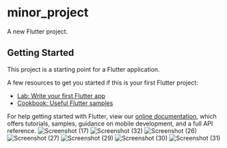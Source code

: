 # minor_project

A new Flutter project.

## Getting Started

This project is a starting point for a Flutter application.

A few resources to get you started if this is your first Flutter project:

- [Lab: Write your first Flutter app](https://flutter.dev/docs/get-started/codelab)
- [Cookbook: Useful Flutter samples](https://flutter.dev/docs/cookbook)

For help getting started with Flutter, view our
[online documentation](https://flutter.dev/docs), which offers tutorials,
samples, guidance on mobile development, and a full API reference.
![Screenshot (17)](https://user-images.githubusercontent.com/88309352/127826407-d6f6b961-7d0e-443f-96bc-53583ae4d396.png)
![Screenshot (32)](https://user-images.githubusercontent.com/88309352/127826593-96eb63fe-96a9-4787-9dcd-34fef80f7de7.png)
![Screenshot (26)](https://user-images.githubusercontent.com/88309352/127826691-5298230e-edcb-497e-a24f-d919a39e3307.png)
![Screenshot (27)](https://user-images.githubusercontent.com/88309352/127826779-89f6aa54-8cfb-4a0b-bb6c-3c9f3e0c9bad.png)
![Screenshot (29)](https://user-images.githubusercontent.com/88309352/127826835-d77dc48a-1fc0-43e1-a775-d043e62d9090.png)
![Screenshot (30)](https://user-images.githubusercontent.com/88309352/127827043-09c516d6-70a8-4b27-8df6-aadc65744e4f.png)
![Screenshot (31)](https://user-images.githubusercontent.com/88309352/127826922-4e5f5b99-d892-4e93-b500-733180377474.png)
